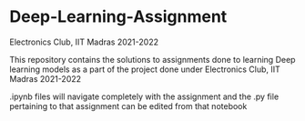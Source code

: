 # Deep-Learning-Assignment
Electronics Club, IIT Madras 2021-2022

This repository contains the solutions to assignments done to learning Deep learning models as a part of the project done under Electronics Club, IIT Madras 2021-2022

.ipynb files will navigate completely with the assignment and the .py file pertaining to that assignment can be edited from that notebook 
